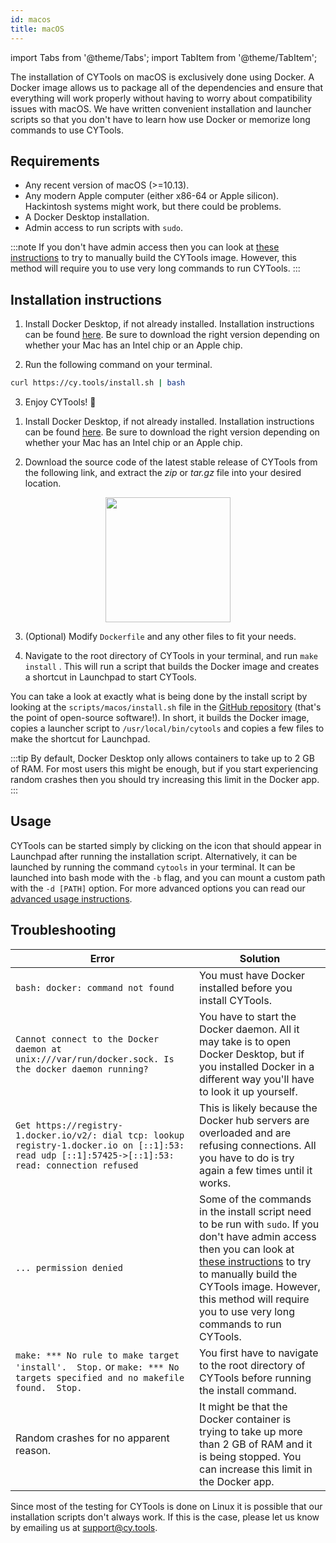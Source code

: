 ```yaml
---
id: macos
title: macOS
---
```


import Tabs from '@theme/Tabs';
import TabItem from '@theme/TabItem';

The installation of CYTools on macOS is exclusively done using Docker. A Docker image allows us to package all of the dependencies and ensure that everything will work properly without having to worry about compatibility issues with macOS. We have written convenient installation and launcher scripts so that you don't have to learn how use Docker or memorize long commands to use CYTools.

## Requirements

- Any recent version of macOS (>=10.13).
- Any modern Apple computer (either x86-64 or Apple silicon). Hackintosh systems might work, but there could be problems.
- A Docker Desktop installation.
- Admin access to run scripts with `sudo`.

:::note
If you don't have admin access then you can look at [these instructions](./advanced) to try to manually build the CYTools image. However, this method will require you to use very long commands to run CYTools.
:::

## Installation instructions

<Tabs>
<TabItem value="easy" label="Easy installation" default>

1. Install Docker Desktop, if not already installed. Installation instructions can be found [here](https://docs.docker.com/docker-for-mac/install/). Be sure to download the right version depending on whether your Mac has an Intel chip or an Apple chip.

2. Run the following command on your terminal.
```bash
curl https://cy.tools/install.sh | bash
```

3. Enjoy CYTools! 🎉

</TabItem>
<TabItem value="advanced" label="Advanced installation">

1. Install Docker Desktop, if not already installed. Installation instructions can be found [here](https://docs.docker.com/docker-for-mac/install/). Be sure to download the right version depending on whether your Mac has an Intel chip or an Apple chip.

2. Download the source code of the latest stable release of CYTools from the following link, and extract the *zip* or *tar.gz* file into your desired location.
<p align="center">
    <a href="https://github.com/LiamMcAllisterGroup/cytools/releases"><img src={'/img/download.png'} width="200"/></a>
</p>

3. (Optional) Modify `Dockerfile` and any other files to fit your needs.

4. Navigate to the root directory of CYTools in your terminal, and run `make install` . This will run a script that builds the Docker image and creates a shortcut in Launchpad to start CYTools.

</TabItem>
</Tabs>

You can take a look at exactly what is being done by the install script by looking at the `scripts/macos/install.sh` file in the [GitHub repository](https://github.com/LiamMcAllisterGroup/cytools) (that's the point of open-source software!). In short, it builds the Docker image, copies a launcher script to `/usr/local/bin/cytools` and copies a few files to make the shortcut for Launchpad.

:::tip
By default, Docker Desktop only allows containers to take up to 2 GB of RAM. For most users this might be enough, but if you start experiencing random crashes then you should try increasing this limit in the Docker app.
:::

## Usage

CYTools can be started simply by clicking on the icon that should appear in Launchpad after running the installation script. Alternatively, it can be launched by running the command `cytools` in your terminal. It can be launched into bash mode with the `-b` flag, and you can mount a custom path with the `-d [PATH]` option. For more advanced options you can read our [advanced usage instructions](./advanced).

## Troubleshooting

| Error | Solution |
| ----- | -------- |
| `bash: docker: command not found` | You must have Docker installed before you install CYTools. |
| `Cannot connect to the Docker daemon at unix:///var/run/docker.sock. Is the docker daemon running?` | You have to start the Docker daemon. All it may take is to open Docker Desktop, but if you installed Docker in a different way you'll have to look it up yourself. |
| `Get https://registry-1.docker.io/v2/: dial tcp: lookup registry-1.docker.io on [::1]:53: read udp [::1]:57425->[::1]:53: read: connection refused` |  This is likely because the Docker hub servers are overloaded and are refusing connections. All you have to do is try again a few times until it works. |
| `... permission denied` | Some of the commands in the install script need to be run with `sudo`. If you don't have admin access then you can look at [these instructions](./advanced) to try to manually build the CYTools image. However, this method will require you to use very long commands to run CYTools.  |
| `make: *** No rule to make target 'install'.  Stop.` or `make: *** No targets specified and no makefile found.  Stop.` | You first have to navigate to the root directory of CYTools before running the install command. |
| Random crashes for no apparent reason. | It might be that the Docker container is trying to take up more than 2 GB of RAM and it is being stopped. You can increase this limit in the Docker app. |

Since most of the testing for CYTools is done on Linux it is possible that our installation scripts don't always work. If this is the case, please let us know by emailing us at [support@cy.tools](mailto:support@cy.tools).
